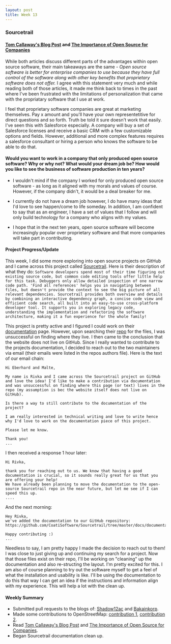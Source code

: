 ```yaml
---
layout: post
title: Week 13
---
```


### Sourcetrail 

#### [Tom Callaway's Blog Post](https://spot.livejournal.com/327801.html) and [The Importance of Open Source for Companies](https://enterprisersproject.com/article/2015/1/top-advantages-open-source-offers-over-proprietary-solutions)

While both articles discuss different parts of the advantages within open source software, their main takeaways are the same - *Open source software is better for enterprise companies to use because they have full control of the software along with other key benefits that proprietary software does not offer.* I agree with this statement very much and while reading both of those articles, it made me think back to times in the past where I've been frustrated with the limitations of personalization that came with the propriatary software that I use at work. 

I feel that proprietary software companies are great at marketing themselves. Pay x amount and you'll have your own representetitive for direct questions and so forth. Truth be told it sure doesn't work that easily. I've seen this with Salesforce especially. A company will buy a set of Salesforce licenses and receive a basic CRM with a few customizable options and fields. However, additional and more complex features requires a salesforce consultant or hiring a person who knows the software to be able to do that. 


#### Would you want to work in a company that only produced open source software? Why or why not? What would your dream job be? How would you like to see the business of software production in ten years?

- I wouldn't mind if the company I worked for only produced open source software - as long as it aligned with my morals and values of course. However, if the company didn't, it would be a deal breaker for me. 

- I currently do not have a dream job however, I do have many ideas that I'd love to see happen/come to life someday. In addition, I am confident to say that as an engineer, I have a set of values that I follow and will only build technology for a company who aligns with my values.

- I hope that in the next ten years, open source software will become increasingly popular over proprietary software and that more companies will take part in contributing. 


#### Project Progress/Update

This week, I did some more exploring into open source projects on GitHub and I came across this project called [Sourcetrail]( https://www.sourcetrail.com/). Here is their description of what they do: `Software developers spend most of their time figuring out existing source code, but common code editing tools offer little help for this task. Debuggers only allow detailed inspection of one narrow code path. 'Find all references' helps you in navigating between files, but doesn't provide the context to see the big picture of all relevant dependencies. Sourcetrail provides both overview and details by combining an interactive dependency graph, a concise code view and efficient code search, all built into an easy-to-use cross-platform developer tool. It supports you in exploring legacy code, understanding the implementation and refactoring the software architecture, making it a fun experience for the whole family!`

This project is pretty active and I figured I could work on their [documentation](https://www.sourcetrail.com/documentation/) page. However, upon searching their [repo](https://github.com/CoatiSoftware/Sourcetrail/tree/a177c6daf506f1b949e2d55d8cedce4e12eb9717) for the files, I was unsuccessful on finding where they live. I then came to the conclusion that the website does not live on GitHub. Since I really wanted to contribute to the projects documentation, I decided to reach out to the two maintainers via email (their emails were listed in the repos authors file). Here is the text of our email chain:

``` 
Hi Eberhard and Malte,

My name is Rivka and I came across the Sourcetrail project on GitHub and love the idea! I'd like to make a contribution via documentation and was unsuccessful on finding where this page (or text) lives in the repo (my assumption is bec the website itself does not live on GitHub). 

Is there a way to still contribute to the documentation of the project?

I am really interested in technical writing and love to write hence why I'd love to work on the documentation piece of this project.

Please let me know.

Thank you!
...
```
I then received a response 1 hour later: 
```
Hi Rivka,

thank you for reaching out to us. We know that having a good documentation is crucial, so it sounds really great for us that you are offering your help!
We have already been planning to move the documentation to the open-source Sourcetrail repo in the near future, but let me see if I can speed this up.
....
```
And the next morning:
```
Hey Rivka,
we've added the documentation to our GitHub repository: https://github.com/CoatiSoftware/Sourcetrail/tree/master/docs/documentation

Happy contributing :)
...
```

Needless to say, I am pretty happy I made the decision to reach out to them! I was close to just giving up and continuing my search for a project. Now that those files exist on their repo, I'll be working on "cleaning" up the documentation and also re-structing the layout. I'm pretty excited for this. I am also of course planning to try out the software myself to get a feel of what the installation and usability is like. I'll be using the documentation to do this that way I can get an idea if the instructions and information align with my experience. This will help a lot with the clean up.

#### Weekly Summary

- Submitted pull requests to the blogs of: [Shadow12ac](https://github.com/hunter-college-ossd-fall-2019/shadow12ac-weekly/pull/6) and [Bakainkorp](https://github.com/hunter-college-ossd-fall-2019/Bakainkorp-weekly/pull/7).
- Made some contributions to OpenStreetMap: [contribution 1](https://www.openstreetmap.org/changeset/774389150), [contribution 2](https://www.openstreetmap.org/changeset/77439400#map=16/40.6083/-73.9871).
- Read [Tom Callaway's Blog Post](https://spot.livejournal.com/327801.html) and [The Importance of Open Source for Companies](https://enterprisersproject.com/article/2015/1/top-advantages-open-source-offers-over-proprietary-solutions).
- Began Sourcetrail documentation clean up. 
